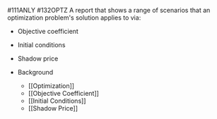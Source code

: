 #111ANLY #132OPTZ 
A report that shows a range of scenarios that an optimization problem's solution applies to via:
- Objective coefficient
- Initial conditions
- Shadow price

- Background
	- [[Optimization]]
	- [[Objective Coefficient]]
	- [[Initial Conditions]]
	- [[Shadow Price]]